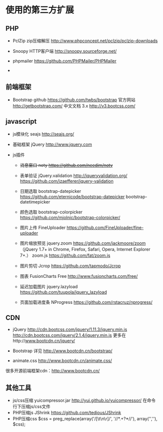 使用的第三方扩展
==================

PHP
------------
- PclZip 
  zip压缩解压
  http://www.phpconcept.net/pclzip/pclzip-downloads

- Snoopy
  HTTP客户端
  http://snoopy.sourceforge.net/

- phpmailer 
  https://github.com/PHPMailer/PHPMailer

- 

前端框架
--------------
- Bootstrap 
  github https://github.com/twbs/bootstrap
  官方网站 http://getbootstrap.com/
  中文文档 3.x http://v3.bootcss.com/

javascript
---------------

- js模块化 seajs http://seajs.org/ 
- 基础框架 
  jQuery http://www.jquery.com

- js插件
  - ~~消息窗口 noty https://github.com/needim/noty~~
  - 表单验证 jQuery.validation http://jqueryvalidation.org/ https://github.com/jzaefferer/jquery-validation
  - 日期选取 
    bootstrap-datepicker https://github.com/eternicode/bootstrap-datepicker
    bootstrap-datetimepicker
  - 颜色选取 bootstrap-colorpicker https://github.com/mjolnic/bootstrap-colorpicker/
  - 图片上传 FineUploader https://github.com/FineUploader/fine-uploader
  - 图片缩放预览 
    jquery.zoom https://github.com/jackmoore/zoom （jQuery 1.7+ in Chrome, Firefox, Safari, Opera, Internet Explorer 7+.）
    zoom.js https://github.com/fat/zoom.js

  - 图片剪切 Jcrop https://github.com/tapmodo/Jcrop
  - 图表 FusionCharts Free http://www.fusioncharts.com/free/
  - 延迟加载图片 jquery.lazyload https://github.com/tuupola/jquery_lazyload
  - 页面加载进度条 NProgress https://github.com/rstacruz/nprogress/

CDN
--------
- jQuery 
  http://cdn.bootcss.com/jquery/1.11.3/jquery.min.js
  http://cdn.bootcss.com/jquery/2.1.4/jquery.min.js
  更多在http://www.bootcdn.cn/jquery/

- Bootstrap 
  详见 http://www.bootcdn.cn/bootstrap/

- animate.css
  http://www.bootcdn.cn/animate.css/

很多开源前端框架cdn：http://www.bootcdn.cn/

其他工具
------------
- js/css压缩 yuicompressor.jar http://yui.github.io/yuicompressor/
  在命令行下压缩js/css文件
- PHP压缩js JShrink https://github.com/tedious/JShrink
- PHP压缩css $css = preg_replace(array('/[\t\n\r]/', '/\/\*.+?\*\//'), array('',''), $css);